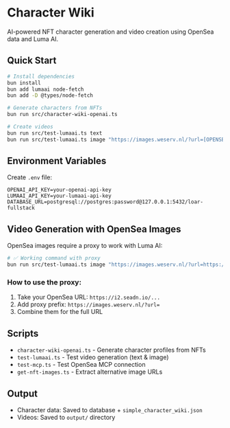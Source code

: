 # Character Wiki

AI-powered NFT character generation and video creation using OpenSea data and Luma AI.

## Quick Start

```bash
# Install dependencies
bun install
bun add lumaai node-fetch
bun add -D @types/node-fetch

# Generate characters from NFTs
bun run src/character-wiki-openai.ts

# Create videos
bun run src/test-lumaai.ts text
bun run src/test-lumaai.ts image "https://images.weserv.nl/?url=[OPENSEA_IMAGE_URL]"
```

## Environment Variables

Create `.env` file:
```env
OPENAI_API_KEY=your-openai-api-key
LUMAAI_API_KEY=your-lumaai-api-key
DATABASE_URL=postgresql://postgres:password@127.0.0.1:5432/loar-fullstack
```

## Video Generation with OpenSea Images

OpenSea images require a proxy to work with Luma AI:

```bash
# ✅ Working command with proxy
bun run src/test-lumaai.ts image "https://images.weserv.nl/?url=https://i2.seadn.io/ethereum/0x8a90cab2b38dba80c64b7734e58ee1db38b8992e/48af7f10ae12f8c7cfd676cf8dcb67b4.png"
```

### How to use the proxy:
1. Take your OpenSea URL: `https://i2.seadn.io/...`
2. Add proxy prefix: `https://images.weserv.nl/?url=`
3. Combine them for the full URL

## Scripts

- `character-wiki-openai.ts` - Generate character profiles from NFTs
- `test-lumaai.ts` - Test video generation (text & image)
- `test-mcp.ts` - Test OpenSea MCP connection
- `get-nft-images.ts` - Extract alternative image URLs

## Output

- Character data: Saved to database + `simple_character_wiki.json`
- Videos: Saved to `output/` directory